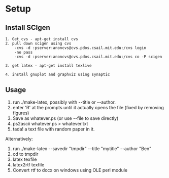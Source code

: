 # Setup

## Install SCIgen 

```
1. Get cvs - apt-get install cvs
2. pull down scigen using cvs
	-cvs -d :pserver:anoncvs@cvs.pdos.csail.mit.edu:/cvs login
	-no pass
	-cvs -d :pserver:anoncvs@cvs.pdos.csail.mit.edu:/cvs co -P scigen

3. get latex - apt-get install texlive

4. install gnuplot and graphviz using synaptic
```

## Usage


1. run ./make-latex, possibly with --title or --author.
2. enter 'R' at the prompts until it actually opens the file (fixed by removing figures)
3. Save as whatever.ps (or use --file to save directly)
4. ps2ascii whatever.ps > whatever.txt
5. tada! a text file with random paper in it.

Alternatively:
1. run ./make-latex --savedir "tmpdir" --title "mytitle" --author "Ben"
2. cd to tmpdir
3. latex texfile
4. latex2rtf texfile
5. Convert rtf to docx on windows using OLE perl module

